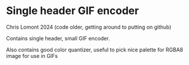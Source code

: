 # Single header GIF encoder

Chris Lomont 2024 (code older, getting around to putting on github)

Contains single header, small GIF encoder.

Also contains good color quantizer, useful to pick nice palette for RGBA8 image for use in GIFs